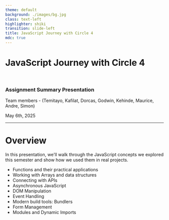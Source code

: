 ```yaml
---
theme: default
background: ./images/bg.jpg
class: text-left
highlighter: shiki
transition: slide-left
title: JavaScript Journey with Circle 4
mdc: true
---
```


# JavaScript Journey with Circle 4
<br/>

### Assignment Summary Presentation
Team members - (Temitayo, Kafilat, ⁠Dorcas, Godwin, Kehinde, Maurice, Andre, Simon)
<br/>

May 6th, 2025

---

# Overview

In this presentation, we'll walk through the JavaScript concepts we explored this semester and show how we used them in real projects.

<v-clicks>

- Functions and their practical applications
- Working with Arrays and data structures
- Connecting with APIs
- Asynchronous JavaScript
- DOM Manipulation
- Event Handling
- Modern build tools: Bundlers
- Form Management
- Modules and Dynamic Imports

</v-clicks>